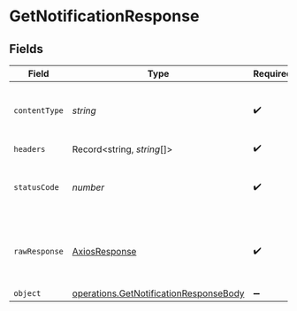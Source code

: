 # GetNotificationResponse


## Fields

| Field                                                                                                   | Type                                                                                                    | Required                                                                                                | Description                                                                                             |
| ------------------------------------------------------------------------------------------------------- | ------------------------------------------------------------------------------------------------------- | ------------------------------------------------------------------------------------------------------- | ------------------------------------------------------------------------------------------------------- |
| `contentType`                                                                                           | *string*                                                                                                | :heavy_check_mark:                                                                                      | HTTP response content type for this operation                                                           |
| `headers`                                                                                               | Record<string, *string*[]>                                                                              | :heavy_check_mark:                                                                                      | N/A                                                                                                     |
| `statusCode`                                                                                            | *number*                                                                                                | :heavy_check_mark:                                                                                      | HTTP response status code for this operation                                                            |
| `rawResponse`                                                                                           | [AxiosResponse](https://axios-http.com/docs/res_schema)                                                 | :heavy_check_mark:                                                                                      | Raw HTTP response; suitable for custom response parsing                                                 |
| `object`                                                                                                | [operations.GetNotificationResponseBody](../../../sdk/models/operations/getnotificationresponsebody.md) | :heavy_minus_sign:                                                                                      | OK                                                                                                      |